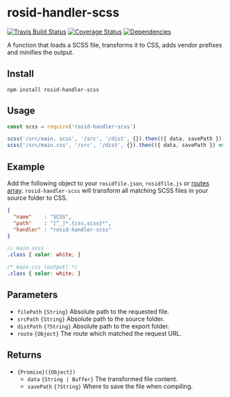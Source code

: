 # rosid-handler-scss

[![Travis Build Status](https://travis-ci.org/electerious/rosid-handler-scss.svg?branch=master)](https://travis-ci.org/electerious/rosid-handler-scss) [![Coverage Status](https://coveralls.io/repos/github/electerious/rosid-handler-scss/badge.svg?branch=master)](https://coveralls.io/github/electerious/rosid-handler-scss?branch=master) [![Dependencies](https://david-dm.org/electerious/rosid-handler-scss.svg)](https://david-dm.org/electerious/rosid-handler-scss#info=dependencies)

A function that loads a SCSS file, transforms it to CSS, adds vendor prefixes and minifies the output.

## Install

```
npm install rosid-handler-scss
```

## Usage

```js
const scss = require('rosid-handler-scss')

scss('/src/main. scss', '/src', '/dist', {}).then(({ data, savePath }) => {})
scss('/src/main.css', '/src', '/dist', {}).then(({ data, savePath }) => {})
```

## Example

Add the following object to your `rosidfile.json`, `rosidfile.js` or [routes array](https://github.com/electerious/Rosid#routes). `rosid-handler-scss` will transform all matching SCSS files in your source folder to CSS.

```json
{
  "name"    : "SCSS",
  "path"    : "[^_]*.{css,scss}*",
  "handler" : "rosid-handler-scss"
}
```

```scss
// main.scss
.class { color: white; }
```

```css
/* main.css (output) */
.class { color: white; }
```

## Parameters

- `filePath` `{String}` Absolute path to the requested file.
- `srcPath` `{String}` Absolute path to the source folder.
- `distPath` `{?String}` Absolute path to the export folder.
- `route` `{Object}` The route which matched the request URL.

## Returns

- `{Promise}({Object})`
	- `data` `{String | Buffer}` The transformed file content.
	- `savePath` `{?String}` Where to save the file when compiling.